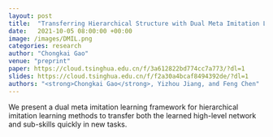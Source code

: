```yaml
---
layout: post
title:  "Transferring Hierarchical Structure with Dual Meta Imitation Learning"
date:   2021-10-05 08:00:00 +00:00
image: /images/DMIL.png
categories: research
author: "Chongkai Gao"
venue: "preprint"
paper: https://cloud.tsinghua.edu.cn/f/3a612822bd774cc7a773/?dl=1
slides: https://cloud.tsinghua.edu.cn/f/f2a30a4bcaf8494392de/?dl=1
authors: "<strong>Chongkai Gao</strong>, Yizhou Jiang, and Feng Chen"
---
```

We present a dual meta imitation learning framework for hierarchical imitation learning methods to transfer both the learned high-level network and sub-skills quickly in new tasks.
